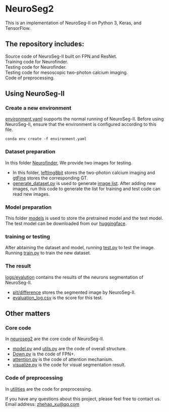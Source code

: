 # NeuroSeg2
This is an implementation of NeuroSeg-II on Python 3, Keras, and TensorFlow.

## The repository includes:

Source code of NeuroSeg-II built on FPN and ResNet.  
Training code for Neurofinder.  
Testing code for Neurofinder.  
Testing code for mesoscopic two-photon calcium imaging.  
Code of preprocessing.  

## Using NeuroSeg-II

### **Create a new environment**  

[environment.yaml](https://github.com/XZH-James/NeuroSeg2/blob/main/NeuroSeg%E2%85%A1-main/NeuroSeg%E2%85%A1-main/environment.yaml) supports the normal running of NeuroSeg-II. Before using NeuroSeg-II, ensure that the environment is configured according to this file.  
```
conda env create -f environment.yaml
```
### **Dataset preparation** 

In this folder [Neurofinder](https://github.com/XZH-James/NeuroSeg2/tree/main/NeuroSeg%E2%85%A1-main/NeuroSeg%E2%85%A1-main/Neurofinder), We provide two images for testing.  
* In this folder, [leftImg8bit](https://github.com/XZH-James/NeuroSeg2/tree/main/NeuroSeg%E2%85%A1-main/NeuroSeg%E2%85%A1-main/Neurofinder/test/leftImg8bit) stores the two-photon calcium imaging and [gtFine](https://github.com/XZH-James/NeuroSeg2/tree/main/NeuroSeg%E2%85%A1-main/NeuroSeg%E2%85%A1-main/Neurofinder/test/gtFine) stores the corresponding GT.  
* [generate_dataset.py](https://github.com/XZH-James/NeuroSeg2/blob/main/NeuroSeg%E2%85%A1-main/NeuroSeg%E2%85%A1-main/Neurofinder/generate_dataset.py) is used to generate [image list](https://github.com/XZH-James/NeuroSeg2/tree/main/NeuroSeg%E2%85%A1-main/NeuroSeg%E2%85%A1-main/Neurofinder/imglists). After adding new images, run this code to generate the list for training and test code can read new images.  

### **Model preparation** 

This folder [models](https://github.com/XZH-James/NeuroSeg2/tree/main/NeuroSeg%E2%85%A1-main/NeuroSeg%E2%85%A1-main/models) is used to store the pretrained model and the test model. The test model can be downloaded from our [huggingface](https://huggingface.co/XZH-James/NeuroSeg2/tree/main).  

### **training or testing** 

After abtaining the dataset and model, running [test.py](https://github.com/XZH-James/NeuroSeg2/blob/main/NeuroSeg%E2%85%A1-main/NeuroSeg%E2%85%A1-main/test.py) to test the image.  
Running [train.py](https://github.com/XZH-James/NeuroSeg2/blob/main/NeuroSeg%E2%85%A1-main/NeuroSeg%E2%85%A1-main/train.py) to train the new dataset.

### **The result** 

[logs/evalution](https://github.com/XZH-James/NeuroSeg2/tree/main/NeuroSeg%E2%85%A1-main/NeuroSeg%E2%85%A1-main/logs/evalution/Neurofinder) contains the results of the neurons segmentation of NeuroSeg-II.  
* [plt/difference](https://github.com/XZH-James/NeuroSeg2/tree/main/NeuroSeg%E2%85%A1-main/NeuroSeg%E2%85%A1-main/logs/evalution/Neurofinder/plt/difference) stores the segmented image by NeuroSeg-II.  
* [evaluation_log.csv](https://github.com/XZH-James/NeuroSeg2/blob/main/NeuroSeg%E2%85%A1-main/NeuroSeg%E2%85%A1-main/logs/evalution/Neurofinder/evaluation_log.csv) is the score for this test.  

## Other matters

### **Core code** 
In [neuroseg2](https://github.com/XZH-James/NeuroSeg2/tree/main/NeuroSeg%E2%85%A1-main/NeuroSeg%E2%85%A1-main/neuroseg2) are the core code of NeuroSeg-II.  
* [model.py](https://github.com/XZH-James/NeuroSeg2/blob/main/NeuroSeg%E2%85%A1-main/NeuroSeg%E2%85%A1-main/neuroseg2/model.py) and [utils.py](https://github.com/XZH-James/NeuroSeg2/blob/main/NeuroSeg%E2%85%A1-main/NeuroSeg%E2%85%A1-main/neuroseg2/utils.py) are the code of overall structure.  
* [Down.py](https://github.com/XZH-James/NeuroSeg2/blob/main/NeuroSeg%E2%85%A1-main/NeuroSeg%E2%85%A1-main/neuroseg2/Down.py) is the code of FPN+.  
* [attention.py](https://github.com/XZH-James/NeuroSeg2/blob/main/NeuroSeg%E2%85%A1-main/NeuroSeg%E2%85%A1-main/neuroseg2/attention.py) is the code of attention mechanism.  
* [visualize.py](https://github.com/XZH-James/NeuroSeg2/blob/main/NeuroSeg%E2%85%A1-main/NeuroSeg%E2%85%A1-main/neuroseg2/visualize.py) is the code for visual segmentation result.  

### **Code of preprocessing** 
In [utilities](https://github.com/XZH-James/NeuroSeg2/tree/main/NeuroSeg%E2%85%A1-main/NeuroSeg%E2%85%A1-main/utilities) are the code for preprocessing.  

If you have any questions about this project, please feel free to contact us. Email address: zhehao_xu@qq.com
